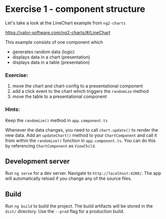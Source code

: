 # Exercise 1 - component structure

Let's take a look at the LineChart example from `ng2-charts`

https://valor-software.com/ng2-charts/#/LineChart

This example consists of one component which 
 - generates random data (logic)
 - displays data in a chart (presentation)
 - displays data in a table (presentation)

### Exercise:
 1. move the chart and chart-config to a presentational component 
 3. add a click event to the chart which triggers the `randomize` method
 2. move the table to a presentational component

### Hints:
Keep the `randomize()` method in `app.component.ts`

Whenever the data changes, you need to call `chart.update()` to render the new data. Add an `updateChart()` method to your `ChartComponent` and call it from within the `randomize()` function in `app.component.ts`. You can do this by referencing `ChartComponent` as `ViewChild`.

## Development server

Run `ng serve` for a dev server. Navigate to `http://localhost:4200/`. The app will automatically reload if you change any of the source files.

## Build

Run `ng build` to build the project. The build artifacts will be stored in the `dist/` directory. Use the `--prod` flag for a production build.
